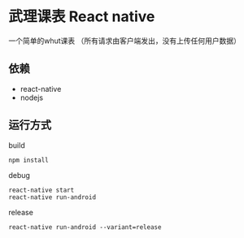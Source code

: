 # 武理课表 React native

一个简单的whut课表 （所有请求由客户端发出，没有上传任何用户数据）


## 依赖

- react-native
- nodejs

## 运行方式

build

```
npm install
```

debug 

```
react-native start 
react-native run-android
```

release

```
react-native run-android --variant=release
```
